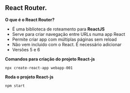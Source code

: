 ## React Router.
**O que é o React Router?**

- É uma biblioteca de roteamento para **ReactJS**
- Serve para criar navegação entre URLs numa app React
- Permite criar app com múltiplas páginas sem reload
- Não vem incluido com o React. É necessário adicionar
- Versões 5 e 6


**Comandos para criação do projeto React-js**
```
npx create-react-app webapp-001
```

**Roda o projeto React-js**
```
npm start
```
